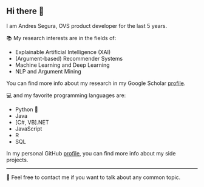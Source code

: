## Hi there 👋

I am Andres Segura, OVS product developer for the last 5 years.

:books: My research interests are in the fields of:
- Explainable Artificial Intelligence (XAI)
- (Argument-based) Recommender Systems
- Machine Learning and Deep Learning
- NLP and Argument Mining

You can find more info about my research in my Google Scholar <a href="https://scholar.google.com/citations?user=ncdciAMAAAAJ&hl=en" target="_blank">profile</a>.

:computer: and my favorite programming languages are:
- Python 🐍
- Java
- [C#, VB].NET
- JavaScript
- R
- SQL

In my personal GitHub <a href="https://github.com/ansegura7" target="_blank">profile</a>, you can find more info about my side projects.

---

📧 Feel free to contact me if you want to talk about any common topic.
